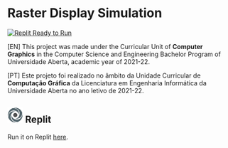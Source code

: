 # Raster Display Simulation

[![Replit Ready to Run](https://img.shields.io/badge/Replit-Ready_to_Run-informational?logo=replit&labelColor=white)](https://UAbrasterDisplaySimulation.diogoantao.repl.co)

[EN] This project was made under the Curricular Unit of **Computer Graphics** in the Computer Science and Engineering Bachelor Program of Universidade Aberta, academic year of 2021-22.

[PT] Este projeto foi realizado no âmbito da Unidade Curricular de **Computação Gráfica** da Licenciatura em Engenharia Informática da Universidade Aberta no ano letivo de 2021-22.

## <a href="https://replit.com/"><img src="https://raw.githubusercontent.com/4ntony4/UAb/eba38fc374dc7ba986ecfb0b1a54e4c4ccc5117b/img/logos/replit/replit.svg" alt="Replit" width="35"></a> Replit
Run it on Replit [here](https://UAbrasterDisplaySimulation.diogoantao.repl.co).
